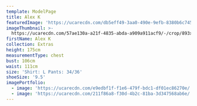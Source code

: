 ```yaml
---
template: ModelPage
title: Alex K
featuredImage: 'https://ucarecdn.com/db5eff49-3aa0-490e-9efb-8380b6c74514/'
imageThumbnail: >-
  https://ucarecdn.com/57ae130a-a21f-4835-abda-a909a911acf9/-/crop/893x1200/150,0/-/preview/
firstName: Alex K
collection: Extras
height: 175cm
measurementType: chest
bust: 106cm
waist: 111cm
size: 'Shirt: L Pants: 34/36'
shoeSize: '9.5'
imagePortfolio:
  - image: 'https://ucarecdn.com/e9edbf1f-f1e6-479f-bdc1-df01ec86270e/'
  - image: 'https://ucarecdn.com/211f86a8-f30d-4b2c-81ba-3d347568ab6e/'
---
```


